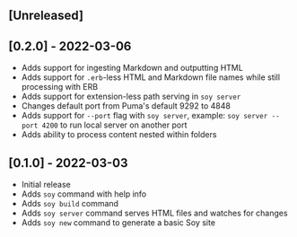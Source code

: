 ## [Unreleased]

## [0.2.0] - 2022-03-06

- Adds support for ingesting Markdown and outputting HTML
- Adds support for `.erb`-less HTML and Markdown file names while still processing with ERB
- Adds support for extension-less path serving in `soy server`
- Changes default port from Puma's default 9292 to 4848
- Adds support for `--port` flag with `soy server`, example: `soy server --port 4200` to run local server on another port
- Adds ability to process content nested within folders

## [0.1.0] - 2022-03-03

- Initial release
- Adds `soy` command with help info
- Adds `soy build` command
- Adds `soy server` command serves HTML files and watches for changes
- Adds `soy new` command to generate a basic Soy site
